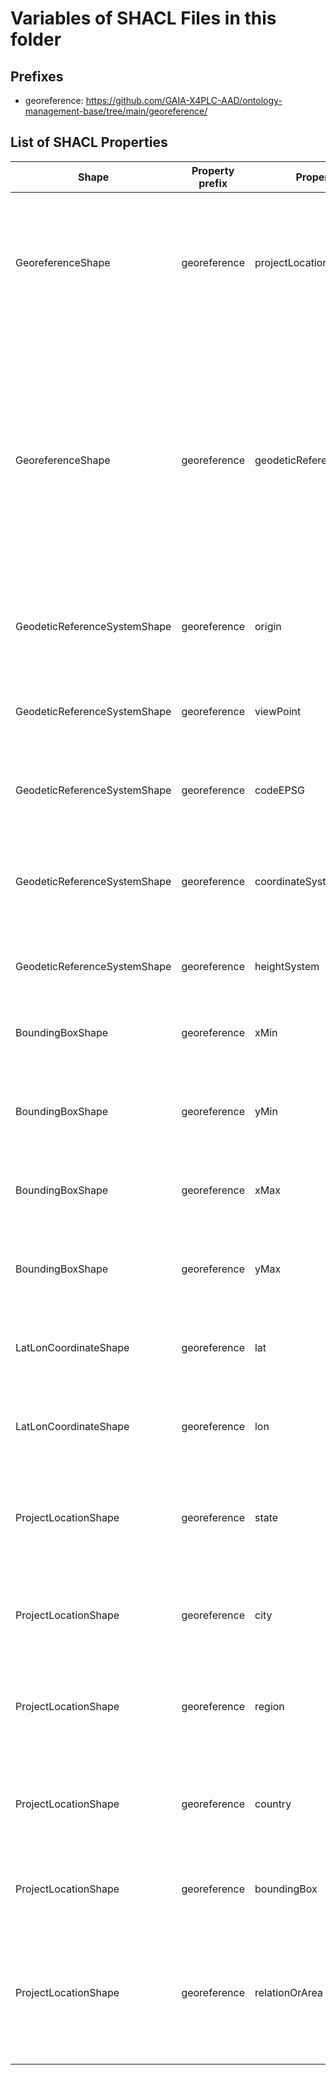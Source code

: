 # Variables of SHACL Files in this folder

## Prefixes

- georeference: <https://github.com/GAIA-X4PLC-AAD/ontology-management-base/tree/main/georeference/>

## List of SHACL Properties

| Shape | Property prefix | Property | MinCount | MaxCount | Description | Datatype/NodeKind | Filename |
| --- | --- | --- | --- | --- | --- | --- | --- |
| GeoreferenceShape | georeference | projectLocation | 1 | 1 | Contains properties (state, city, region, country, bounding) to describe the location of the simulation asset. |  | georeference_shacl.ttl |
| GeoreferenceShape | georeference | geodeticReferenceSystem | 1 | 1 | This ontology includes properties for positions (e.g., origin and viewpoint), projection type, and an ellipsoidal height system, which together define a geodetic reference system. |  | georeference_shacl.ttl |
| GeodeticReferenceSystemShape | georeference | origin | 1 | 1 | Defines the center position of the asset in world coordinates. |  | georeference_shacl.ttl |
| GeodeticReferenceSystemShape | georeference | viewPoint |  | 1 | Defines the imported viewpoint position of the asset in world coordinates. |  | georeference_shacl.ttl |
| GeodeticReferenceSystemShape | georeference | codeEPSG |  | 1 | Defines the projection EPSG code for the asset. | <http://www.w3.org/2001/XMLSchema#int> | georeference_shacl.ttl |
| GeodeticReferenceSystemShape | georeference | coordinateSystemName |  | 1 | Describes the coordinate system name of the asset as an alternative to the EPSG code. | <http://www.w3.org/2001/XMLSchema#string> | georeference_shacl.ttl |
| GeodeticReferenceSystemShape | georeference | heightSystem |  | 1 | Defines the height system type of the asset. | <http://www.w3.org/2001/XMLSchema#string> | georeference_shacl.ttl |
| BoundingBoxShape | georeference | xMin | 1 | 1 | Defines the minimum bounding box value along the x-axis. | <http://www.w3.org/2001/XMLSchema#float> | georeference_shacl.ttl |
| BoundingBoxShape | georeference | yMin | 1 | 1 | Defines the minimum bounding box value along the y-axis. | <http://www.w3.org/2001/XMLSchema#float> | georeference_shacl.ttl |
| BoundingBoxShape | georeference | xMax | 1 | 1 | Defines the maximum bounding box value along the x-axis. | <http://www.w3.org/2001/XMLSchema#float> | georeference_shacl.ttl |
| BoundingBoxShape | georeference | yMax | 1 | 1 | Defines the maximum bounding box value along the y-axis. | <http://www.w3.org/2001/XMLSchema#float> | georeference_shacl.ttl |
| LatLonCoordinateShape | georeference | lat | 1 | 1 | Defines a world latitude value (on the y-axis) in degrees. | <http://www.w3.org/2001/XMLSchema#float> | georeference_shacl.ttl |
| LatLonCoordinateShape | georeference | lon | 1 | 1 | Defines a world longitude value (on the x-axis) in degrees. | <http://www.w3.org/2001/XMLSchema#float> | georeference_shacl.ttl |
| ProjectLocationShape | georeference | state |  | 1 | Defines an ISO 3166-2 code for the state or province in which the asset centre is located. | <http://www.w3.org/2001/XMLSchema#string> | georeference_shacl.ttl |
| ProjectLocationShape | georeference | city |  | 1 | Specifies the name of the city in which the asset's centre is located. | <http://www.w3.org/2001/XMLSchema#string> | georeference_shacl.ttl |
| ProjectLocationShape | georeference | region |  | 1 | Specifies the name of the region in which the asset's centre is located. | <http://www.w3.org/2001/XMLSchema#string> | georeference_shacl.ttl |
| ProjectLocationShape | georeference | country |  | 1 | Defines an ISO 3166-1, alpha-2 code for the country in which the asset centre is located. | <http://www.w3.org/2001/XMLSchema#string> | georeference_shacl.ttl |
| ProjectLocationShape | georeference | boundingBox | 1 | 1 | Defines the bounding box in world coordinates of the asset. |  | georeference_shacl.ttl |
| ProjectLocationShape | georeference | relationOrArea |  | 1 | Describes the area in which the asset is located, such as the name of the main street or the landscape region. | <http://www.w3.org/2001/XMLSchema#string> | georeference_shacl.ttl |
